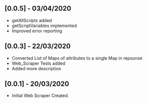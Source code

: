 ## [0.0.5] - 03/04/2020

* getAllScripts added
* getScriptVariables implemented
* Improved error reporting
  
## [0.0.3] - 22/03/2020

* Converted List of Maps of attributes to a single Map in repsonse
* Web_Scraper Tests added
* Added more description

## [0.0.1] - 20/03/2020

* Initial Web Scraper Created.
